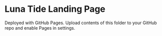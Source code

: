 # Luna Tide Landing Page

Deployed with GitHub Pages. Upload contents of this folder to your GitHub repo and enable Pages in settings.